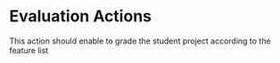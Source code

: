 # Evaluation Actions

This action should enable to grade the student project according to the feature list
